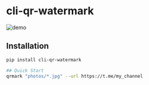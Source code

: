 # cli-qr-watermark

![demo](https://i.imgur.com/XXXX.gif)

## Installation

```bash
pip install cli-qr-watermark

## Quick Start
qrmark "photos/*.jpg" --url https://t.me/my_channel
